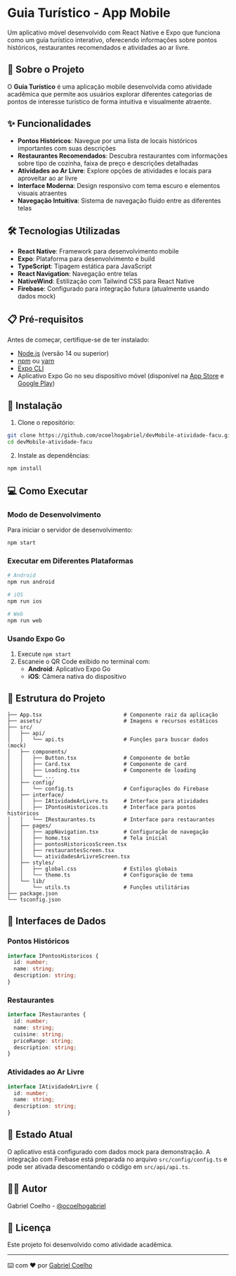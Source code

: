 # Guia Turístico - App Mobile

Um aplicativo móvel desenvolvido com React Native e Expo que funciona como um guia turístico interativo, oferecendo informações sobre pontos históricos, restaurantes recomendados e atividades ao ar livre.

## 📱 Sobre o Projeto

O **Guia Turístico** é uma aplicação mobile desenvolvida como atividade acadêmica que permite aos usuários explorar diferentes categorias de pontos de interesse turístico de forma intuitiva e visualmente atraente.

## ✨ Funcionalidades

- **Pontos Históricos**: Navegue por uma lista de locais históricos importantes com suas descrições
- **Restaurantes Recomendados**: Descubra restaurantes com informações sobre tipo de cozinha, faixa de preço e descrições detalhadas
- **Atividades ao Ar Livre**: Explore opções de atividades e locais para aproveitar ao ar livre
- **Interface Moderna**: Design responsivo com tema escuro e elementos visuais atraentes
- **Navegação Intuitiva**: Sistema de navegação fluido entre as diferentes telas

## 🛠️ Tecnologias Utilizadas

- **React Native**: Framework para desenvolvimento mobile
- **Expo**: Plataforma para desenvolvimento e build
- **TypeScript**: Tipagem estática para JavaScript
- **React Navigation**: Navegação entre telas
- **NativeWind**: Estilização com Tailwind CSS para React Native
- **Firebase**: Configurado para integração futura (atualmente usando dados mock)

## 📋 Pré-requisitos

Antes de começar, certifique-se de ter instalado:

- [Node.js](https://nodejs.org/) (versão 14 ou superior)
- [npm](https://www.npmjs.com/) ou [yarn](https://yarnpkg.com/)
- [Expo CLI](https://docs.expo.dev/get-started/installation/)
- Aplicativo Expo Go no seu dispositivo móvel (disponível na [App Store](https://apps.apple.com/app/expo-go/id982107779) e [Google Play](https://play.google.com/store/apps/details?id=host.exp.exponent))

## 🚀 Instalação

1. Clone o repositório:
```bash
git clone https://github.com/ocoelhogabriel/devMobile-atividade-facu.git
cd devMobile-atividade-facu
```

2. Instale as dependências:
```bash
npm install
```

## 💻 Como Executar

### Modo de Desenvolvimento

Para iniciar o servidor de desenvolvimento:

```bash
npm start
```

### Executar em Diferentes Plataformas

```bash
# Android
npm run android

# iOS
npm run ios

# Web
npm run web
```

### Usando Expo Go

1. Execute `npm start`
2. Escaneie o QR Code exibido no terminal com:
   - **Android**: Aplicativo Expo Go
   - **iOS**: Câmera nativa do dispositivo

## 📂 Estrutura do Projeto

```
├── App.tsx                          # Componente raiz da aplicação
├── assets/                          # Imagens e recursos estáticos
├── src/
│   ├── api/
│   │   └── api.ts                   # Funções para buscar dados (mock)
│   ├── components/
│   │   ├── Button.tsx               # Componente de botão
│   │   ├── Card.tsx                 # Componente de card
│   │   ├── Loading.tsx              # Componente de loading
│   │   └── ...
│   ├── config/
│   │   └── config.ts                # Configurações do Firebase
│   ├── interface/
│   │   ├── IAtividadeArLivre.ts     # Interface para atividades
│   │   ├── IPontosHistoricos.ts     # Interface para pontos históricos
│   │   └── IRestaurantes.ts         # Interface para restaurantes
│   ├── pages/
│   │   ├── appNavigation.tsx        # Configuração de navegação
│   │   ├── home.tsx                 # Tela inicial
│   │   ├── pontosHistoricosScreen.tsx
│   │   ├── restaurantesScreen.tsx
│   │   └── atividadesArLivreScreen.tsx
│   ├── styles/
│   │   ├── global.css               # Estilos globais
│   │   └── theme.ts                 # Configuração de tema
│   └── lib/
│       └── utils.ts                 # Funções utilitárias
├── package.json
└── tsconfig.json
```

## 🎨 Interfaces de Dados

### Pontos Históricos
```typescript
interface IPontosHistoricos {
  id: number;
  name: string;
  description: string;
}
```

### Restaurantes
```typescript
interface IRestaurantes {
  id: number;
  name: string;
  cuisine: string;
  priceRange: string;
  description: string;
}
```

### Atividades ao Ar Livre
```typescript
interface IAtividadeArLivre {
  id: number;
  name: string;
  description: string;
}
```

## 🔄 Estado Atual

O aplicativo está configurado com dados mock para demonstração. A integração com Firebase está preparada no arquivo `src/config/config.ts` e pode ser ativada descomentando o código em `src/api/api.ts`.

## 👨‍💻 Autor

Gabriel Coelho - [@ocoelhogabriel](https://github.com/ocoelhogabriel)

## 📝 Licença

Este projeto foi desenvolvido como atividade acadêmica.

---

⌨️ com ❤️ por [Gabriel Coelho](https://github.com/ocoelhogabriel)
